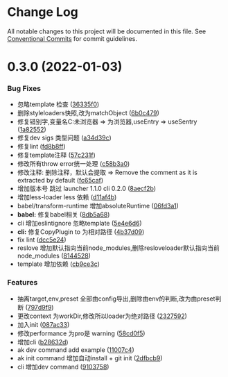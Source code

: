 # Change Log

All notable changes to this project will be documented in this file.
See [Conventional Commits](https://conventionalcommits.org) for commit guidelines.

# 0.3.0 (2022-01-03)


### Bug Fixes

* 忽略template 检查 ([36335f0](https://github.com/myNameIsDu/aktiv/commit/36335f0a4e006747689a32b9a18550d10de64f77))
* 删除styleloaders快照,改为matchObject ([6b0c479](https://github.com/myNameIsDu/aktiv/commit/6b0c4794fb4e073e35dfe9cdd750cbf6ca1810a5))
* 修复错别字,变量名C:未浏览器 => 为浏览器,useEntry => useSentry ([1a82552](https://github.com/myNameIsDu/aktiv/commit/1a82552de209e76cef50508db465942934470b13))
* 修复dev sigs 类型问题 ([a34d39c](https://github.com/myNameIsDu/aktiv/commit/a34d39cc37da4b3e973b283f7abacb3cf03ad263))
* 修复lint ([fd8b8ff](https://github.com/myNameIsDu/aktiv/commit/fd8b8ff0f248a4cddbf5a81ecd39fa59be0beafe))
* 修复template注释 ([57c231f](https://github.com/myNameIsDu/aktiv/commit/57c231fa3b048ff5e3739d1aac5ebd0f4f703ae7))
* 修改所有throw error统一处理 ([c58b3a0](https://github.com/myNameIsDu/aktiv/commit/c58b3a0526d8f0747d91d0910b8a41c1a9222aa4))
* 修改注释: 删除注释，默认会提取 => Remove the comment as it is extracted by default ([fc65caf](https://github.com/myNameIsDu/aktiv/commit/fc65caf58c6653c38d2e61e17893b4576ac6acfa))
* 增加版本号 跳过 launcher 1.1.0 cli 0.2.0 ([8aecf2b](https://github.com/myNameIsDu/aktiv/commit/8aecf2b934546505c9a07b727ae791f2083531ea))
* 增加less-loader less 依赖 ([d11af4b](https://github.com/myNameIsDu/aktiv/commit/d11af4b8a1603bfa69a313c5b61d2ac44e70f057))
* babel/transform-runtime 增加absoluteRuntime ([06fd3a1](https://github.com/myNameIsDu/aktiv/commit/06fd3a1e8ce7e9bcc063d9d73b1e33913301d200))
* **babel:** 修复babel相关 ([8db5a68](https://github.com/myNameIsDu/aktiv/commit/8db5a68c62970c754408aed4d6f779cfae4cca4c))
* cli 增加eslintignore 忽略template ([5e4e6d6](https://github.com/myNameIsDu/aktiv/commit/5e4e6d699adfbf1dcd9fee208aa4a53c60541365))
* **cli:** 修复CopyPlugin to 为相对路径 ([4b37d09](https://github.com/myNameIsDu/aktiv/commit/4b37d09ab2faefd35a922222ecdb1411c9f0572d))
* fix lint ([dcc5e24](https://github.com/myNameIsDu/aktiv/commit/dcc5e24faf6e3127ef5725b4e6c0ed17919fc10e))
* reslove 增加默认指向当前node_modules,删除resloveloader默认指向当前node_modules ([8144528](https://github.com/myNameIsDu/aktiv/commit/814452812a2a7e703f4fd963193c81752328d934))
* template 增加依赖 ([cb9ce3c](https://github.com/myNameIsDu/aktiv/commit/cb9ce3c85cf878524be40bfec3ca79cf4d37f2f8))


### Features

* 抽离target,env,preset 全部由config导出,删除由env的判断,改为由preset判断 ([797d9f9](https://github.com/myNameIsDu/aktiv/commit/797d9f99286bed988347feaf5c95e99dbf596c91))
* 更改context 为workDir,修改所以loader为绝对路径 ([2327592](https://github.com/myNameIsDu/aktiv/commit/23275929031ddd110e0d4c5cf73669742ad7d413))
* 加入init ([087ac33](https://github.com/myNameIsDu/aktiv/commit/087ac33c92025141bdbbfd1b28e699a880a289ff))
* 修改performance 为pro是 warning ([58cd0f5](https://github.com/myNameIsDu/aktiv/commit/58cd0f508060eef3ffbfd592bd9d4a2ad3973ef4))
* 增加cli ([b28632d](https://github.com/myNameIsDu/aktiv/commit/b28632de294d0bb6082ce2ebd873c750df350ed7))
* ak dev command add example ([11007c4](https://github.com/myNameIsDu/aktiv/commit/11007c4c21a126236be555e09c488f567e4b8788))
* ak init command 增加自动install + git init ([2dfbcb9](https://github.com/myNameIsDu/aktiv/commit/2dfbcb96c1bbc64d86d6b60c0088c7fc5f92c68a))
* cli 增加dev command ([9103758](https://github.com/myNameIsDu/aktiv/commit/9103758f0ca8f2428db24dc558cbe31b57b71ec6))

